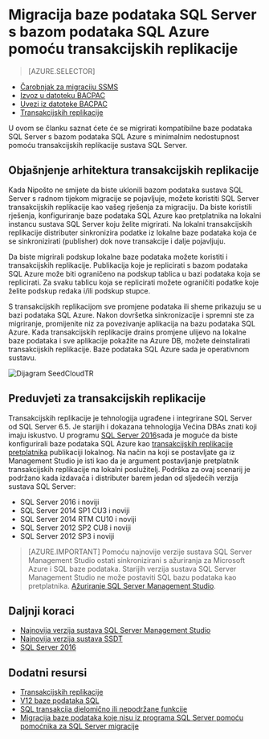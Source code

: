 <properties
   pageTitle="Migriranje u SQL baze podataka pomoću transakcijskih replikacije | Microsoft Azure"
   description="Microsoft Azure SQL baze podataka, Migracija baze podataka, Uvoz baze podataka, transakcijskih replikacije"
   services="sql-database"
   documentationCenter=""
   authors="CarlRabeler"
   manager="jhubbard"
   editor=""/>

<tags
   ms.service="sql-database"
   ms.devlang="NA"
   ms.topic="article"
   ms.tgt_pltfrm="NA"
   ms.workload="sqldb-migrate"
   ms.date="08/23/2016"
   ms.author="carlrab"/>

# <a name="migrate-sql-server-database-to-azure-sql-database-using-transactional-replication"></a>Migracija baze podataka SQL Server s bazom podataka SQL Azure pomoću transakcijskih replikacije

> [AZURE.SELECTOR]
- [Čarobnjak za migraciju SSMS](sql-database-cloud-migrate-compatible-using-ssms-migration-wizard.md)
- [Izvoz u datoteku BACPAC](sql-database-cloud-migrate-compatible-export-bacpac-ssms.md)
- [Uvezi iz datoteke BACPAC](sql-database-cloud-migrate-compatible-import-bacpac-ssms.md)
- [Transakcijskih replikacije](sql-database-cloud-migrate-compatible-using-transactional-replication.md)

U ovom se članku saznat ćete će se migrirati kompatibilne baze podataka SQL Server s bazom podataka SQL Azure s minimalnim nedostupnost pomoću transakcijskih replikacije sustava SQL Server.

## <a name="understanding-the-transactional-replication-architecture"></a>Objašnjenje arhitektura transakcijskih replikacije

Kada Nipošto ne smijete da biste uklonili bazom podataka sustava SQL Server s radnom tijekom migracije se pojavljuje, možete koristiti SQL Server transakcijskih replikacije kao vašeg rješenja za migraciju. Da biste koristili rješenja, konfiguriranje baze podataka SQL Azure kao pretplatnika na lokalni instancu sustava SQL Server koju želite migrirati. Na lokalni transakcijskih replikacije distributer sinkronizira podatke iz lokalne baze podataka koja će se sinkronizirati (publisher) dok nove transakcije i dalje pojavljuju. 

Da biste migrirali podskup lokalne baze podataka možete koristiti i transakcijskih replikacije. Publikacija koje je replicirati s bazom podataka SQL Azure može biti ograničeno na podskup tablica u bazi podataka koja se replicirati. Za svaku tablicu koja se replicirati možete ograničiti podatke koje želite podskup redaka i/ili podskup stupce.

S transakcijskih replikacijom sve promjene podataka ili sheme prikazuju se u bazi podataka SQL Azure. Nakon dovršetka sinkronizacije i spremni ste za migriranje, promijenite niz za povezivanje aplikacija na bazu podataka SQL Azure. Kada transakcijskih replikacije drains promjene ulijevo na lokalne baze podataka i sve aplikacije pokažite na Azure DB, možete deinstalirati transakcijskih replikacije. Baze podataka SQL Azure sada je operativnom sustavu.

 ![Dijagram SeedCloudTR](./media/sql-database-cloud-migrate/SeedCloudTR.png)

## <a name="transactional-replication-requirements"></a>Preduvjeti za transakcijskih replikacije

Transakcijskih replikacije je tehnologija ugrađene i integrirane SQL Server od SQL Server 6.5. Je starijih i dokazana tehnologija Većina DBAs znati koji imaju iskustvo. U programu [SQL Server 2016](https://www.microsoft.com/en-us/cloud-platform/sql-server)sada je moguće da biste konfigurirali baze podataka SQL Azure kao [transakcijskih replikacije pretplatnika](https://msdn.microsoft.com/library/mt589530.aspx) publikaciji lokalnog. Na način na koji se postavljate ga iz Management Studio je isti kao da je argument postavljanje pretplatnik transakcijskih replikacije na lokalni poslužitelj. Podrška za ovaj scenarij je podržano kada izdavača i distributer barem jedan od sljedećih verzija sustava SQL Server:

 - SQL Server 2016 i noviji 
 - SQL Server 2014 SP1 CU3 i noviji
 - SQL Server 2014 RTM CU10 i noviji
 - SQL Server 2012 SP2 CU8 i noviji
 - SQL Server 2012 SP3 i noviji


> [AZURE.IMPORTANT] Pomoću najnovije verzije sustava SQL Server Management Studio ostati sinkronizirani s ažuriranja za Microsoft Azure i SQL baze podataka. Starijih verzija sustava SQL Server Management Studio ne može postaviti SQL bazu podataka kao pretplatnika. [Ažuriranje SQL Server Management Studio](https://msdn.microsoft.com/library/mt238290.aspx).


## <a name="next-steps"></a>Daljnji koraci

- [Najnovija verzija sustava SQL Server Management Studio](https://msdn.microsoft.com/library/mt238290.aspx)
- [Najnovija verzija sustava SSDT](https://msdn.microsoft.com/library/mt204009.aspx)
- [SQL Server 2016](https://www.microsoft.com/en-us/cloud-platform/sql-server)

## <a name="additional-resources"></a>Dodatni resursi

- [Transakcijskih replikacije](https://msdn.microsoft.com/library/mt589530.aspx)
- [V12 baze podataka SQL](sql-database-v12-whats-new.md)
- [SQL transakcija djelomično ili nepodržane funkcije](sql-database-transact-sql-information.md)
- [Migracija baze podataka koje nisu iz programa SQL Server pomoću pomoćnika za SQL Server migracije](http://blogs.msdn.com/b/ssma/)
